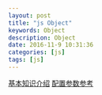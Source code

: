 ```yaml
---
layout: post
title: "js Object"
keywords: Object
description: Object
date: 2016-11-9 10:31:36
categories: [js]
tags: [js]
---
```


[基本知识介绍](https://www.sitepoint.com/using-source-maps-debug-sass-chrome/) 
[配置参数参考](https://github.com/gruntjs/grunt-contrib-sass)
 
 
 
 

  